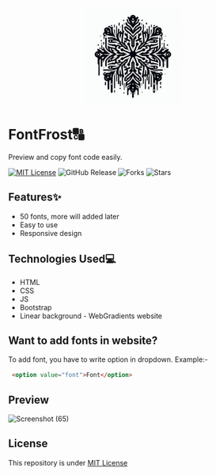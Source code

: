<p align="center">
  <img src="logo.jpg" height="200" width="200">
</p>

# FontFrost🔠
Preview and copy font code easily.

[![MIT License](https://img.shields.io/badge/License-MIT-green.svg)](https://github.com/Harshit2012/FontFrost?tab=MIT-1-ov-file#readme)
![GitHub Release](https://img.shields.io/github/v/release/harshit2012/FontFrost)
![Forks](https://img.shields.io/github/forks/harshit2012/FontFrost)
![Stars](https://img.shields.io/github/stars/harshit2012/FontFrost)

## Features✨
- 50 fonts, more will added later
- Easy to use
- Responsive design

## Technologies Used💻
- HTML
- CSS
- JS
- Bootstrap
- Linear background - WebGradients website

## Want to add fonts in website?
To add font, you have to write option in dropdown. Example:-
```html
 <option value="font">Font</option>
```
 ## Preview
 ![Screenshot (65)](https://github.com/Harshit2012/FontFrost/assets/105143145/e23e9174-7c4d-4ddf-b5f4-c83836c7f455)

## License
This repository is under [MIT License](https://github.com/Harshit2012/FontFrost#MIT-1-ov-file)
